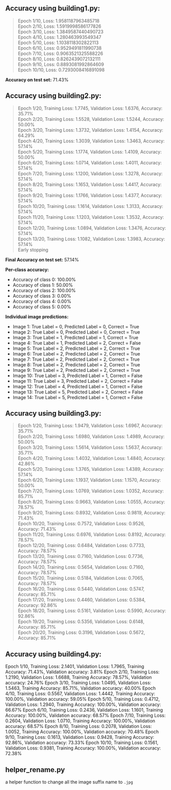 ## Accuracy using building1.py:
> Epoch 1/10, Loss: 1.9581187963485718  
> Epoch 2/10, Loss: 1.5919998586177826  
> Epoch 3/10, Loss: 1.3849587440490723  
> Epoch 4/10, Loss: 1.280463993549347  
> Epoch 5/10, Loss: 1.1038118302822113  
> Epoch 6/10, Loss: 0.9529491811990738  
> Epoch 7/10, Loss: 0.9063521325588226  
> Epoch 8/10, Loss: 0.8262439072132111  
> Epoch 9/10, Loss: 0.8893081992864609  
> Epoch 10/10, Loss: 0.7293008416891098  

**Accuracy on test set:** 71.43%  

## Accuracy using building2.py:
> Epoch 1/20, Training Loss: 1.7745, Validation Loss: 1.6376, Accuracy: 35.71%  
> Epoch 2/20, Training Loss: 1.5528, Validation Loss: 1.5244, Accuracy: 50.00%  
> Epoch 3/20, Training Loss: 1.3732, Validation Loss: 1.4154, Accuracy: 64.29%  
> Epoch 4/20, Training Loss: 1.3039, Validation Loss: 1.3463, Accuracy: 57.14%  
> Epoch 5/20, Training Loss: 1.1774, Validation Loss: 1.4109, Accuracy: 50.00%  
> Epoch 6/20, Training Loss: 1.0714, Validation Loss: 1.4011, Accuracy: 57.14%  
> Epoch 7/20, Training Loss: 1.1200, Validation Loss: 1.3278, Accuracy: 57.14%  
> Epoch 8/20, Training Loss: 1.1653, Validation Loss: 1.4417, Accuracy: 57.14%  
> Epoch 9/20, Training Loss: 1.1766, Validation Loss: 1.4377, Accuracy: 57.14%  
> Epoch 10/20, Training Loss: 1.1614, Validation Loss: 1.3133, Accuracy: 57.14%  
> Epoch 11/20, Training Loss: 1.1203, Validation Loss: 1.3532, Accuracy: 57.14%  
> Epoch 12/20, Training Loss: 1.0894, Validation Loss: 1.3476, Accuracy: 57.14%  
> Epoch 13/20, Training Loss: 1.1082, Validation Loss: 1.3983, Accuracy: 57.14%  
> Early stopping  

**Final Accuracy on test set:** 57.14%  

**Per-class accuracy:**  
- Accuracy of class 0: 100.00%  
- Accuracy of class 1: 50.00%  
- Accuracy of class 2: 100.00%  
- Accuracy of class 3: 0.00%  
- Accuracy of class 4: 0.00%  
- Accuracy of class 5: 0.00%  

**Individual image predictions:**  
- Image 1: True Label = 0, Predicted Label = 0, Correct = True  
- Image 2: True Label = 0, Predicted Label = 0, Correct = True  
- Image 3: True Label = 1, Predicted Label = 1, Correct = True  
- Image 4: True Label = 1, Predicted Label = 2, Correct = False  
- Image 5: True Label = 2, Predicted Label = 2, Correct = True  
- Image 6: True Label = 2, Predicted Label = 2, Correct = True  
- Image 7: True Label = 2, Predicted Label = 2, Correct = True  
- Image 8: True Label = 2, Predicted Label = 2, Correct = True  
- Image 9: True Label = 2, Predicted Label = 2, Correct = True  
- Image 10: True Label = 3, Predicted Label = 1, Correct = False  
- Image 11: True Label = 3, Predicted Label = 2, Correct = False  
- Image 12: True Label = 4, Predicted Label = 1, Correct = False  
- Image 13: True Label = 5, Predicted Label = 2, Correct = False  
- Image 14: True Label = 5, Predicted Label = 1, Correct = False  


## Accuracy using building3.py:
> Epoch 1/20, Training Loss: 1.9479, Validation Loss: 1.6967, Accuracy: 35.71%  
> Epoch 2/20, Training Loss: 1.6980, Validation Loss: 1.4989, Accuracy: 50.00%  
> Epoch 3/20, Training Loss: 1.5614, Validation Loss: 1.5637, Accuracy: 35.71%  
> Epoch 4/20, Training Loss: 1.4032, Validation Loss: 1.4840, Accuracy: 42.86%  
> Epoch 5/20, Training Loss: 1.3765, Validation Loss: 1.4389, Accuracy: 57.14%  
> Epoch 6/20, Training Loss: 1.1937, Validation Loss: 1.1570, Accuracy: 50.00%  
> Epoch 7/20, Training Loss: 1.0769, Validation Loss: 1.0352, Accuracy: 85.71%  
> Epoch 8/20, Training Loss: 0.9663, Validation Loss: 1.0555, Accuracy: 78.57%  
> Epoch 9/20, Training Loss: 0.8932, Validation Loss: 0.9819, Accuracy: 71.43%  
> Epoch 10/20, Training Loss: 0.7572, Validation Loss: 0.9526, Accuracy: 71.43%  
> Epoch 11/20, Training Loss: 0.6976, Validation Loss: 0.8192, Accuracy: 78.57%  
> Epoch 12/20, Training Loss: 0.6484, Validation Loss: 0.7733, Accuracy: 78.57%  
> Epoch 13/20, Training Loss: 0.7160, Validation Loss: 0.7736, Accuracy: 78.57%  
> Epoch 14/20, Training Loss: 0.5654, Validation Loss: 0.7160, Accuracy: 78.57%  
> Epoch 15/20, Training Loss: 0.5184, Validation Loss: 0.7065, Accuracy: 78.57%  
> Epoch 16/20, Training Loss: 0.5440, Validation Loss: 0.5747, Accuracy: 85.71%  
> Epoch 17/20, Training Loss: 0.4460, Validation Loss: 0.5384, Accuracy: 92.86%  
> Epoch 18/20, Training Loss: 0.5161, Validation Loss: 0.5990, Accuracy: 92.86%  
> Epoch 19/20, Training Loss: 0.5356, Validation Loss: 0.6148, Accuracy: 85.71%  
> Epoch 20/20, Training Loss: 0.3196, Validation Loss: 0.5672, Accuracy: 85.71%  


## Accuracy using building4.py:
Epoch 1/10, Training Loss: 2.1401, Validation Loss: 1.7965, Training Accuracy: 71.43%, Validation accuracy: 3.81%
Epoch 2/10, Training Loss: 1.2190, Validation Loss: 1.6688, Training Accuracy: 78.57%, Validation accuracy: 24.76%
Epoch 3/10, Training Loss: 1.0495, Validation Loss: 1.5463, Training Accuracy: 85.71%, Validation accuracy: 40.00%
Epoch 4/10, Training Loss: 0.5567, Validation Loss: 1.4442, Training Accuracy: 100.00%, Validation accuracy: 59.05%
Epoch 5/10, Training Loss: 0.4712, Validation Loss: 1.2940, Training Accuracy: 100.00%, Validation accuracy: 66.67%
Epoch 6/10, Training Loss: 0.2436, Validation Loss: 1.1601, Training Accuracy: 100.00%, Validation accuracy: 68.57%
Epoch 7/10, Training Loss: 0.2604, Validation Loss: 1.0710, Training Accuracy: 100.00%, Validation accuracy: 68.57%
Epoch 8/10, Training Loss: 0.2078, Validation Loss: 1.0052, Training Accuracy: 100.00%, Validation accuracy: 70.48%
Epoch 9/10, Training Loss: 0.1613, Validation Loss: 0.9428, Training Accuracy: 92.86%, Validation accuracy: 73.33%
Epoch 10/10, Training Loss: 0.1561, Validation Loss: 0.9381, Training Accuracy: 100.00%, Validation accuracy: 72.38%



## helper_rename.py
a helper function to change all the image suffix name to `.jpg`